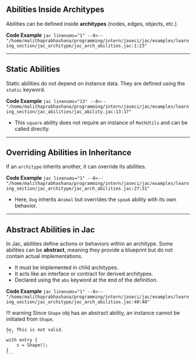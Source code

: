 ## Abilities Inside Architypes

Abilities can be defined inside **architypes** (nodes, edges, objects, etc.).

**Code Example**
    ```jac linenums="1"
    --8<-- "/home/malithaprabhashana/programming/intern/jaseci/jac/examples/learning_section/jac_architype/jac_arch_abilities.jac:1:23"
    ```

---

## Static Abilities

Static abilities do not depend on instance data. They are defined using the `static` keyword.

**Code Example**
    ```jac linenums="13"
    --8<-- "/home/malithaprabhashana/programming/intern/jaseci/jac/examples/learning_section/jac_abilities/jac_ability.jac:13:17"
    ```

* This `square` ability does not require an instance of `MathUtils` and can be called directly.

---


## Overriding Abilities in Inheritance

If an `architype` inherits another, it can override its abilities.

**Code Example**
    ```jac linenums="1"
    --8<-- "/home/malithaprabhashana/programming/intern/jaseci/jac/examples/learning_section/jac_architype/jac_arch_abilities.jac:27:31"
    ```

* Here, `Dog` inherits `Animal` but overrides the `speak` ability with its own behavior.

---

## Abstract Abilities in Jac

In Jac, abilities define actions or behaviors within an architype. Some abilities can be **abstract**, meaning they provide a blueprint but do not contain actual implementations.

* It must be implemented in child architypes.
* It acts like an interface or contract for derived architypes.
* Declared using the `abs` keyword at the end of the definition.

**Code Example**
    ```jac linenums="1"
    --8<-- "/home/malithaprabhashana/programming/intern/jaseci/jac/examples/learning_section/jac_architype/jac_arch_abilities.jac:40:48"
    ```

!!! warning
    Since `Shape` obj has an abstract ability, an instance cannot be initiated from `Shape`.

    So, This is not valid.
    ```
    with entry {
        s = Shape();
    }
    ```